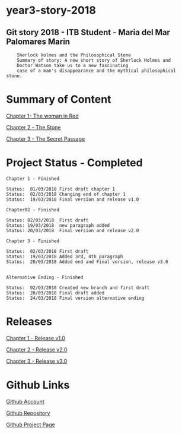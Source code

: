 # year3-story-2018

## Git story 2018 - ITB Student - Maria del Mar Palomares Marin  
		Sherlock Holmes and the Philosophical Stone
		Summary of story: A new short story of Sherlock Holmes and 
		Doctor Watson take us to a new fascinating 
		case of a man's disappearance and the mythical philosophical stone.	

# Summary of Content

[Chapter 1- The woman in Red](https://mariapalomares.github.io/year3-story-2018/chapter01.html)
	
[Chapter 2 - The Stone](https://mariapalomares.github.io/year3-story-2018/chapter02.html)
	
[Chapter 3 - The Secret Passage](https://mariapalomares.github.io/year3-story-2018/chapter03.html)



# Project Status - Completed

	Chapter 1 - Finished
	
	Status:  01/03/2018 First draft chapter 1
	Status:  02/03/2018 Changing end of chapter 1
	Status:  19/03/2018 Final version and release v1.0
	
	Chapter02 - Finished
	
	Status: 02/03/2018  First draft
	Status: 19/03/2018  new paragraph added
	Status: 20/03/2018  Final version and release v2.0
	
	Chapter 3 - Finished
	
	Status:  02/03/2018 First draft 
	Status:  19/03/2018 Added 3rd, 4th paragraph 
	Status:  20/03/2018 Added end and Final version, release v3.0
	
		
	Alternative Ending - Finished
	
	Status:  02/03/2018 Created new branch and first draft 
	Status:  20/03/2018 Final draft added
	Status:  24/03/2018 Final version alternative ending
						
# Releases

[Chapter 1 - Release v1.0](https://github.com/mariapalomares/year3-story-2018/releases/tag/v1.0)

[Chapter 2 - Release v2.0](https://github.com/mariapalomares/year3-story-2018/releases/tag/v2.0)

[Chapter 3 - Release v3.0](https://github.com/mariapalomares/year3-story-2018/releases/tag/v3.0)

	
	
		
# Github Links

[Github Account](http://github.com/mariapalomares)

[Github Repository](https://github.com/mariapalomares/year3-story-2018.git)	

[Github Project Page](https://mariapalomares.github.io/year3-story-2018/)